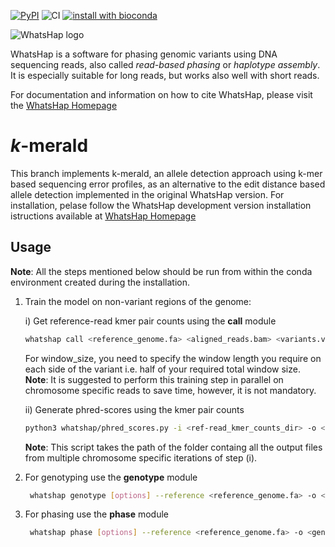 [![PyPI](https://img.shields.io/pypi/v/whatshap.svg)](https://pypi.python.org/pypi/whatshap)
![CI](https://github.com/whatshap/whatshap/workflows/CI/badge.svg)
[![install with bioconda](https://img.shields.io/badge/install%20with-bioconda-brightgreen.svg)](http://bioconda.github.io/recipes/whatshap/README.html)

![WhatsHap logo](https://github.com/whatshap/whatshap/raw/main/logo/whatshap_logo.png)

WhatsHap is a software for phasing genomic variants using DNA sequencing
reads, also called *read-based phasing* or *haplotype assembly*. It is
especially suitable for long reads, but works also well with short reads.

For documentation and information on how to cite WhatsHap, please visit the [WhatsHap Homepage](https://whatshap.readthedocs.io/)
# _k_-merald
This branch implements k-merald, an allele detection approach using k-mer based sequencing error profiles, as an alternative to the edit distance based allele detection implemented in the original WhatsHap version.
For installation, pelase follow the WhatsHap development version installation istructions available at [WhatsHap Homepage](https://whatshap.readthedocs.io/)
## Usage
**Note**: All the steps mentioned below should be run from within the conda environment created during the installation.

1) Train the model on non-variant regions of the genome:
   
   i) Get reference-read kmer pair counts using the **call** module
     ```bash
     whatshap call <reference_genome.fa> <aligned_reads.bam> <variants.vcf> <kmer_size> <window_size/2> <pseudocount_value_for_unobserved_kmer_pairs> > <ref-read_kmer_pair_counts>
     ```
     For window_size, you need to specify the window length you require on each side of the variant i.e. half of your required total window size. 
     **Note**: It is suggested to perform this training step in parallel on chromosome specific reads to save time, however, it is not mandatory.

   ii) Generate phred-scores using the kmer pair counts
     ```bash
     python3 whatshap/phred_scores.py -i <ref-read_kmer_counts_dir> -o <phred_scores> -k <kmer_size> -e <pseudocount_value_for_unobserved_kmer_pairs>
     ```
     **Note**: This script takes the path of the folder containg all the output files from multiple chromosome specific iterations of step (i).

2) For genotyping use the **genotype** module 
    ```bash
     whatshap genotype [options] --reference <reference_genome.fa> -o <genotyped_variants.vcf> <variant_to_genotype.vcf> <aligned_reads.bam> -b <phred_scores> -k <kmer_size> -g {gap_value_for_kmer_alignment}
    ```
    
2) For phasing use the **phase** module 
    ```bash
     whatshap phase [options] --reference <reference_genome.fa> -o <genotyped_variants.vcf> <variant_to_genotype.vcf> <aligned_reads.bam> -b <phred_scores> -k <kmer_size> -g {gap_value_for_kmer_alignment}
    ```
    

   


   
     
